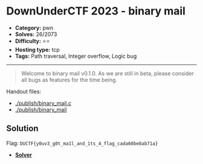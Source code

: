# DownUnderCTF 2023 - binary mail

- **Category:** pwn
- **Solves:** 26/2073
- **Difficulty:** ⭐️⭐️
- **Hosting type:** tcp
- **Tags:** Path traversal, Integer overflow, Logic bug

---

> Welcome to binary mail v0.1.0. As we are still in beta, please consider all bugs as features for the time being.


Handout files:

- [./publish/binary_mail.c](./publish/binary_mail.c)
- [./publish/binary_mail](./publish/binary_mail)

## Solution

Flag: `DUCTF{y0uv3_g0t_ma1l_and_1ts_4_flag_cada60be8ab71a}`


- [**Solver**](./solve/solv.py)



